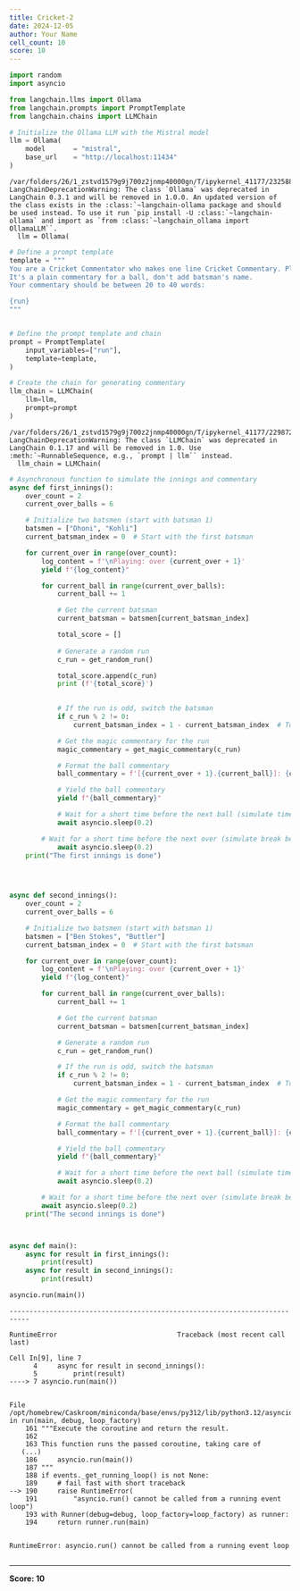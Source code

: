 ```yaml
---
title: Cricket-2
date: 2024-12-05
author: Your Name
cell_count: 10
score: 10
---
```


```python
import random
import asyncio
```


```python
from langchain.llms import Ollama
from langchain.prompts import PromptTemplate
from langchain.chains import LLMChain
```


```python
# Initialize the Ollama LLM with the Mistral model
llm = Ollama(
    model       = "mistral",
    base_url    = "http://localhost:11434"
)
```

    /var/folders/26/1_zstvd1579g9j700z2jnmp40000gn/T/ipykernel_41177/2325888272.py:2: LangChainDeprecationWarning: The class `Ollama` was deprecated in LangChain 0.3.1 and will be removed in 1.0.0. An updated version of the class exists in the :class:`~langchain-ollama package and should be used instead. To use it run `pip install -U :class:`~langchain-ollama` and import as `from :class:`~langchain_ollama import OllamaLLM``.
      llm = Ollama(



```python
# Define a prompt template
template = """
You are a Cricket Commentator who makes one line Cricket Commentary. Please provide one line commentary about the given run.
It's a plain commentary for a ball, don't add batsman's name.
Your commentary should be between 20 to 40 words:

{run}
"""
```


```python

# Define the prompt template and chain
prompt = PromptTemplate(
    input_variables=["run"],
    template=template,
)
```


```python
# Create the chain for generating commentary
llm_chain = LLMChain(
    llm=llm,
    prompt=prompt
)

```

    /var/folders/26/1_zstvd1579g9j700z2jnmp40000gn/T/ipykernel_41177/2298729601.py:2: LangChainDeprecationWarning: The class `LLMChain` was deprecated in LangChain 0.1.17 and will be removed in 1.0. Use :meth:`~RunnableSequence, e.g., `prompt | llm`` instead.
      llm_chain = LLMChain(



```python
# Asynchronous function to simulate the innings and commentary
async def first_innings():
    over_count = 2
    current_over_balls = 6

    # Initialize two batsmen (start with batsman 1)
    batsmen = ["Dhoni", "Kohli"]
    current_batsman_index = 0  # Start with the first batsman

    for current_over in range(over_count):
        log_content = f'\nPlaying: over {current_over + 1}'
        yield f"{log_content}"

        for current_ball in range(current_over_balls):
            current_ball += 1

            # Get the current batsman
            current_batsman = batsmen[current_batsman_index]

            total_score = []
            
            # Generate a random run
            c_run = get_random_run()

            total_score.append(c_run)
            print (f'{total_score}')
            

            # If the run is odd, switch the batsman
            if c_run % 2 != 0:
                current_batsman_index = 1 - current_batsman_index  # Toggle between 0 and 1

            # Get the magic commentary for the run
            magic_commentary = get_magic_commentary(c_run)

            # Format the ball commentary
            ball_commentary = f'[{current_over + 1}.{current_ball}]: {current_batsman} scored: {c_run}   {magic_commentary}'

            # Yield the ball commentary
            yield f"{ball_commentary}"

            # Wait for a short time before the next ball (simulate time delay between balls)
            await asyncio.sleep(0.2)

        # Wait for a short time before the next over (simulate break between overs)
            await asyncio.sleep(0.2)
    print("The first innings is done")
   




```


```python
async def second_innings():
    over_count = 2
    current_over_balls = 6

    # Initialize two batsmen (start with batsman 1)
    batsmen = ["Ben Stokes", "Buttler"]
    current_batsman_index = 0  # Start with the first batsman

    for current_over in range(over_count):
        log_content = f'\nPlaying: over {current_over + 1}'
        yield f"{log_content}"

        for current_ball in range(current_over_balls):
            current_ball += 1

            # Get the current batsman
            current_batsman = batsmen[current_batsman_index]

            # Generate a random run
            c_run = get_random_run()

            # If the run is odd, switch the batsman
            if c_run % 2 != 0:
                current_batsman_index = 1 - current_batsman_index  # Toggle between 0 and 1

            # Get the magic commentary for the run
            magic_commentary = get_magic_commentary(c_run)

            # Format the ball commentary
            ball_commentary = f'[{current_over + 1}.{current_ball}]: {current_batsman} scored: {c_run}   {magic_commentary}'

            # Yield the ball commentary
            yield f"{ball_commentary}"

            # Wait for a short time before the next ball (simulate time delay between balls)
            await asyncio.sleep(0.2)

        # Wait for a short time before the next over (simulate break between overs)
        await asyncio.sleep(0.2)
    print("The second innings is done")  




```


```python
async def main():
    async for result in first_innings():
        print(result)
    async for result in second_innings():
        print(result)

asyncio.run(main())
```


    ---------------------------------------------------------------------------

    RuntimeError                              Traceback (most recent call last)

    Cell In[9], line 7
          4     async for result in second_innings():
          5         print(result)
    ----> 7 asyncio.run(main())


    File /opt/homebrew/Caskroom/miniconda/base/envs/py312/lib/python3.12/asyncio/runners.py:190, in run(main, debug, loop_factory)
        161 """Execute the coroutine and return the result.
        162 
        163 This function runs the passed coroutine, taking care of
       (...)
        186     asyncio.run(main())
        187 """
        188 if events._get_running_loop() is not None:
        189     # fail fast with short traceback
    --> 190     raise RuntimeError(
        191         "asyncio.run() cannot be called from a running event loop")
        193 with Runner(debug=debug, loop_factory=loop_factory) as runner:
        194     return runner.run(main)


    RuntimeError: asyncio.run() cannot be called from a running event loop



```python

```


---
**Score: 10**
